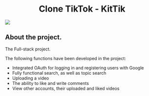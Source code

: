 <h1 align="center">Clone TikTok - KitTik</h1>

<img src=https://i.postimg.cc/P5ZRkXRC/22-01-2023-015542.png />

## About the project.

The Full-stack project.

The following functions have been developed in the project:
- Integrated OAuth for logging in and registering users with Google
- Fully functional search, as well as topic search
- Uploading a video
- The ability to like and write comments
- View other accounts, their uploaded and liked videos
